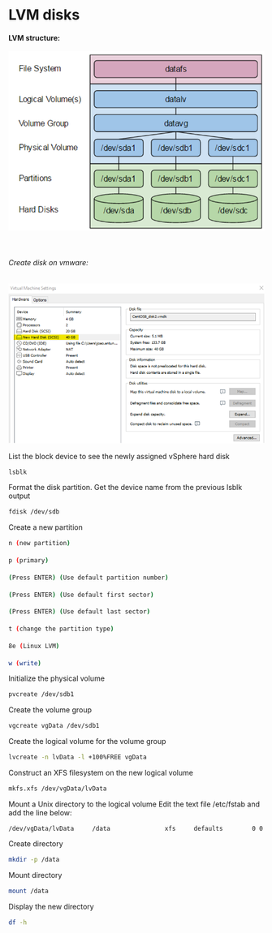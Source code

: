 # LVM disks


#### LVM structure:


![](misc/images/lvm_structure.png)


&nbsp;
###### Create disk on vmware:

![](../images/vmware_create_disk.png)

List the block device to see the newly assigned vSphere hard disk

```sh
lsblk
```

Format the disk partition. Get the device name from the previous lsblk output

```sh
fdisk /dev/sdb
```

Create a new partition

```sh
n (new partition)

p (primary)

(Press ENTER) (Use default partition number)

(Press ENTER) (Use default first sector)

(Press ENTER) (Use default last sector)

t (change the partition type)

8e (Linux LVM)

w (write)
```

Initialize the physical volume

```sh
pvcreate /dev/sdb1
```

Create the volume group

```sh
vgcreate vgData /dev/sdb1
```

Create the logical volume for the volume group

```sh
lvcreate -n lvData -l +100%FREE vgData
```

Construct an XFS filesystem on the new logical volume

```sh
mkfs.xfs /dev/vgData/lvData
```

Mount a Unix directory to the logical volume
Edit the text file /etc/fstab and add the line below:

```
/dev/vgData/lvData     /data               xfs     defaults        0 0
```

Create directory
```sh
mkdir -p /data
```

Mount directory
```sh
mount /data
```

Display the new directory
```sh
df -h
```
